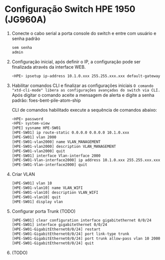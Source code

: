 # Configuração Switch HPE 1950 (JG960A)

1. Conecte o cabo serial a porta console do switch e entre com usuário e senha padrão

    ```bash
    sem senha
    admin
    ```

2. Configuração inicial, após definir o IP, a configuração pode ser finalizada através da interface WEB.

    ``` bash
    <HPE> ipsetup ip-address 10.1.0.xxx 255.255.xxx.xxx default-gateway 10.1.0.xxx
    ```

3. Habilitar comandos CLI e finalizar as configurações iniciais
    `O comando "xtd-cli-mode" libera as configurações avançadas do switch via CLI.`
    Após digitar o comando aceite a mensagem de alerta e digite a senha padrão: foes-bent-pile-atom-ship
    
    CLI de comandos habilitado execute a sequência de comandos abaixo:

    ``` bash
    <HPE> password
    <HPE> system-view
    [HPE] sysname HPE-SW01
    [HPE-SW01] ip route-static 0.0.0.0 0.0.0.0 10.1.0.xxx
    [HPE-SW01] vlan 2000
    [HPE-SW01-vlan2000] name VLAN_MANAGEMENT
    [HPE-SW01-vlan2000] description VLAN_MANAGEMENT
    [HPE-SW01-vlan2000] quit
    [HPE-SW01] interface Vlan-interface 2000
    [HPE-SW01-Vlan-interface2000] ip address 10.1.0.xxx 255.255.xxx.xxx
    [HPE-SW01-Vlan-interface2000] quit
    ```

4. Criar VLAN

    ``` bash
    [HPE-SW01] vlan 10
    [HPE-SW01-vlan10] name VLAN_WIFI
    [HPE-SW01-vlan10] description VLAN_WIFI
    [HPE-SW01-vlan10] quit
    [HPE-SW01] display vlan


5. Configurar porta Trunk (TODO)

    ``` bash
    [HPE-SW01] clear configuration interface gigabitethernet 0/0/24
    [HPE-SW01] interface gigabitethernet 0/0/24
    [HPE-SW01-GigabitEthernet0/0/24] restart    
    [HPE-SW01-GigabitEthernet0/0/24] port link-type trunk
    [HPE-SW01-GigabitEthernet0/0/24] port trunk allow-pass vlan 10 2000
    [HPE-SW01-GigabitEthernet0/0/24] quit
    ```

6. (TODO)